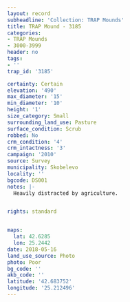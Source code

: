 ```yaml
---
layout: record
subheadline: 'Collection: TRAP Mounds'
title: TRAP Mound - 3185
categories:
- TRAP Mounds
- 3000-3999
header: no
tags:
- ''
trap_id: '3185'

certainty: Certain
elevation: '490'
max_diameter: '15'
min_diameter: '10'
height: '1'
size_category: Small
surrounding_land_use: Pasture
surface_condition: Scrub
robbed: No
crm_condition: '4'
crm_intactness: '3'
campaign: '2010'
source: Survey
municipality: Skobelevo
locality: ''
bgcode: DS001
notes: |-
  Heavily distracted by agriculture.


rights: standard


maps:
  lat: 42.6285
  lon: 25.2442
date: 2018-05-16
land_use_source: Photo
photo: Poor
bg_code: ''
akb_code: ''
latitude: '42.683752'
longitude: '25.212496'
---
```

